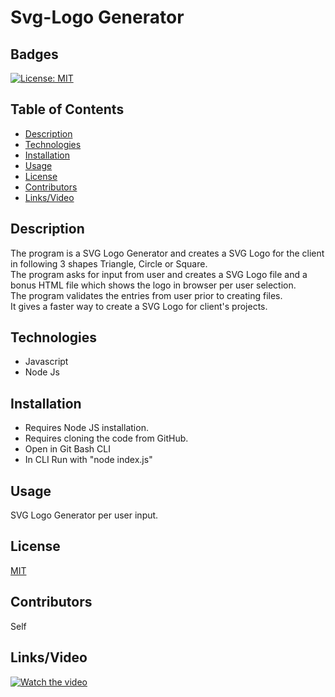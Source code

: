 # Svg-Logo Generator

## Badges

[![License: MIT](https://img.shields.io/badge/License-MIT-yellow.svg)](https://opensource.org/licenses/MIT)

## Table of Contents

- [Description](#description)
- [Technologies](#technologies)
- [Installation](#installation)
- [Usage](#usage)
- [License](#license)
- [Contributors](#contributors)
- [Links/Video](#linksvideo)

## Description

The program is a SVG Logo Generator and creates a SVG Logo for the client in following 3 shapes Triangle, Circle or Square. <br>
The program asks for input from user and creates a SVG Logo file and a bonus HTML file which shows the logo in browser per user selection. <br>
The program validates the entries from user prior to creating files.<br>
It gives a faster way to create a SVG Logo for client's projects.

## Technologies 

- Javascript
- Node Js


## Installation

- Requires Node JS installation.
- Requires cloning the code from GitHub.
- Open in Git Bash CLI
- In CLI Run with "node index.js"

## Usage

SVG Logo Generator per user input.

## License

[MIT](https://opensource.org/licenses/MIT)

## Contributors

Self

## Links/Video




[![Watch the video](https://i.imgur.com/vKb2F1B.png)](https://drive.google.com/file/d/1PkKUzHlckEkZXKD5F74NFV7faGSvUtju/view)
